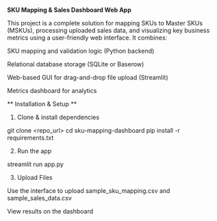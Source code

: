 **SKU Mapping & Sales Dashboard Web App**

This project is a complete solution for mapping SKUs to Master SKUs (MSKUs), processing uploaded sales data, and visualizing key business metrics using a user-friendly web interface. It combines:

SKU mapping and validation logic (Python backend)

Relational database storage (SQLite or Baserow)

Web-based GUI for drag-and-drop file upload (Streamlit)

Metrics dashboard for analytics

**
Installation & Setup
**

1. Clone & install dependencies

git clone <repo_url>
cd sku-mapping-dashboard
pip install -r requirements.txt

2. Run the app

streamlit run app.py

3. Upload Files

Use the interface to upload sample_sku_mapping.csv and sample_sales_data.csv

View results on the dashboard
